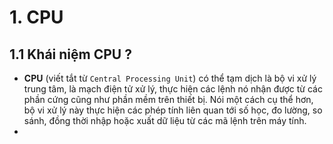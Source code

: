 # **1. CPU**
## 1.1 Khái niệm CPU ?
- **CPU** (viết tắt từ `Central Processing Unit`) có thể tạm dịch là bộ vi xử lý trung tâm, là mạch điện tử xử lý, thực hiện các lệnh nó nhận được từ các phần cứng cũng như phần mềm trên thiết bị. Nói một cách cụ thể hơn, bộ vi xử lý này thực hiện các phép tính liên quan tới số học, đo lường, so sánh, đồng thời nhập hoặc xuất dữ liệu từ các mã lệnh trên máy tính.
- 
